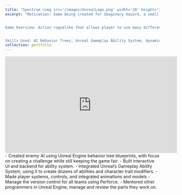 ```yaml
---
title: "Spectrum <img src='/images/UnrealLogo.png' width='20' height='20'/>"
excerpt: "Motivation: Game being created for Imaginary Hazard, a small indie studio I co-founded at Harvard.  


Game Overview: Action roguelike that allows player to use many different variations of spells, weapons, and movement abilities along with a variety of customizable ability modifiers.


Skills Used: AI Behavior Trees, Unreal Gameplay Ability System, dynamic UI with intricate functionality, integrating programming and animation, managing Perforce version control.<br/><img src='/images/SpectrumDemo.jpg' width='560' height='315'/>"
collection: portfolio
---
```

<iframe width="560" height="315" src="https://www.youtube.com/embed/Tr-lacjNUD0" frameborder="0" allowfullscreen></iframe>
- Created enemy AI using Unreal Engine behavior tree blueprints, with focus on creating a challenge while still keeping the game fair.
- Built interactive UI and backend for ability system.
- Integrated Unreal’s Gameplay Ability System, using it to create dozens of abilities and character trait modifiers.
- Made player systems, controls, and integrated animations and models
- Manage the version control for all teams using Perforce.
- Mentored other programmers in Unreal Engine, manage and review the parts they work on.
